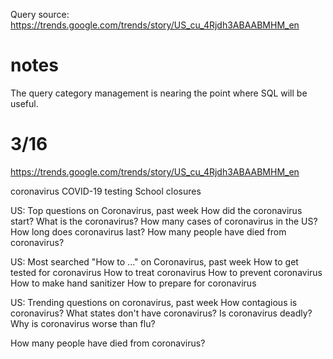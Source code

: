 Query source:
https://trends.google.com/trends/story/US_cu_4Rjdh3ABAABMHM_en


# notes
The query category management is nearing the point where SQL will be useful.


# 3/16
https://trends.google.com/trends/story/US_cu_4Rjdh3ABAABMHM_en

coronavirus
COVID-19
testing
School closures

US: Top questions on Coronavirus, past week 
How did the coronavirus start?
What is the coronavirus? 
How many cases of coronavirus in the US?
How long does coronavirus last? 
How many people have died from coronavirus?

US: Most searched "How to ..." on Coronavirus, past week 
How to get tested for coronavirus
How to treat coronavirus
How to prevent coronavirus
How to make hand sanitizer
How to prepare for coronavirus

US: Trending questions on coronavirus, past week 
How contagious is coronavirus?
 What states don't have coronavirus? 
 Is coronavirus deadly?
 Why is coronavirus worse than flu?

How many people have died from coronavirus? 